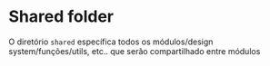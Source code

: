 # Shared folder

O diretório `shared` específica todos os módulos/design system/funções/utils, etc.. que serão compartilhado entre módulos
